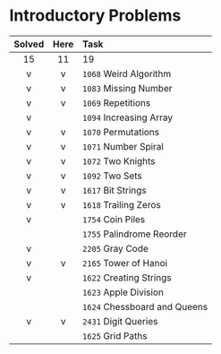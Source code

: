# Introductory Problems

| Solved | Here | Task |
|:------:|:----:|:-----|
| 15     | 11   | 19   |
| v | v | `1068` Weird Algorithm
| v | v | `1083` Missing Number
| v | v | `1069` Repetitions
| v |   | `1094` Increasing Array
| v | v | `1070` Permutations
| v | v | `1071` Number Spiral
| v | v | `1072` Two Knights
| v | v | `1092` Two Sets
| v | v | `1617` Bit Strings
| v | v | `1618` Trailing Zeros
| v |   | `1754` Coin Piles
|   |   | `1755` Palindrome Reorder
| v |   | `2205` Gray Code
| v | v | `2165` Tower of Hanoi
| v |   | `1622` Creating Strings
|   |   | `1623` Apple Division
|   |   | `1624` Chessboard and Queens
| v | v | `2431` Digit Queries
|   |   | `1625` Grid Paths
